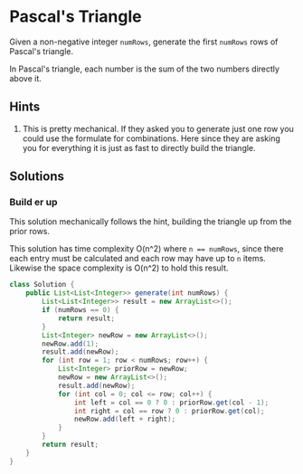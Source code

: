 # Pascal's Triangle

Given a non-negative integer `numRows`, generate the first `numRows` rows of
Pascal's triangle.

In Pascal's triangle, each number is the sum of the two numbers directly above
it.


## Hints

1. This is pretty mechanical. If they asked you to generate just one row you
   could use the formulate for combinations. Here since they are asking you for
   everything it is just as fast to directly build the triangle.

## Solutions

### Build er up

This solution mechanically follows the hint, building the triangle up from the
prior rows.

This solution has time complexity O(n^2) where `n == numRows`, since there each
entry must be calculated and each row may have up to `n` items. Likewise the
space complexity is O(n^2) to hold this result.

```java
class Solution {
    public List<List<Integer>> generate(int numRows) {
        List<List<Integer>> result = new ArrayList<>();
        if (numRows == 0) {
            return result;
        }
        List<Integer> newRow = new ArrayList<>();
        newRow.add(1);
        result.add(newRow);
        for (int row = 1; row < numRows; row++) {
            List<Integer> priorRow = newRow;
            newRow = new ArrayList<>();
            result.add(newRow);
            for (int col = 0; col <= row; col++) {
                int left = col == 0 ? 0 : priorRow.get(col - 1);
                int right = col == row ? 0 : priorRow.get(col);
                newRow.add(left + right);
            }
        }
        return result;
    }
}
```
